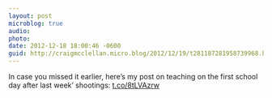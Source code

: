 ```yaml
---
layout: post
microblog: true
audio: 
photo: 
date: 2012-12-18 18:00:46 -0600
guid: http://craigmcclellan.micro.blog/2012/12/19/t281187281958739968.html
---
```

In case you missed it earlier, here’s my post on teaching on the first school day after last week’ shootings: [t.co/8tLVAzrw](http://t.co/8tLVAzrw)
